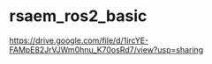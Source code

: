 # rsaem_ros2_basic

https://drive.google.com/file/d/1ircYE-FAMpE82JrVJWm0hnu_K70osRd7/view?usp=sharing


